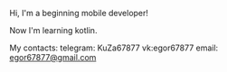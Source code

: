 Hi, I'm a beginning mobile developer!

Now I'm learning kotlin.

My contacts:
telegram: KuZa67877
vk:egor67877
email: egor67877@gmail.com

<!---
KuZa67877/KuZa67877 is a ✨ special ✨ repository because its `README.md` (this file) appears on your GitHub profile.
You can click the Preview link to take a look at your changes.
--->

